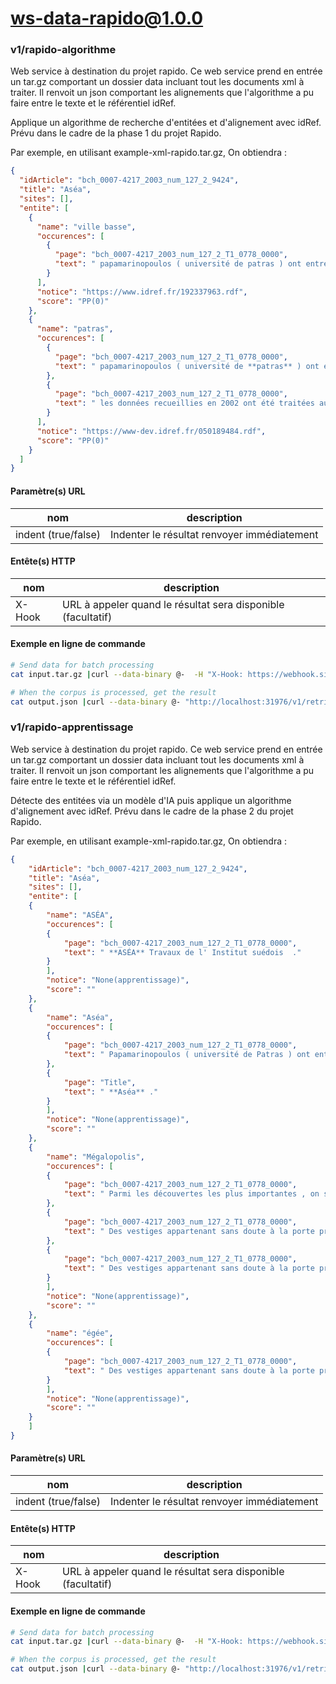 # ws-data-rapido@1.0.0

### v1/rapido-algorithme

Web service à destination du projet rapido. Ce web service prend en entrée un tar.gz comportant un dossier data incluant tout les documents xml à traiter. Il renvoit un json comportant les alignements que l'algorithme a pu faire entre le texte et le référentiel idRef.

Applique un algorithme de recherche d'entitées et d'alignement avec idRef. Prévu dans le cadre de la phase 1 du projet Rapido.


Par exemple, en utilisant example-xml-rapido.tar.gz,
On obtiendra :

```json
{
  "idArticle": "bch_0007-4217_2003_num_127_2_9424",
  "title": "Aséa",
  "sites": [],
  "entite": [
    {
      "name": "ville basse",
      "occurences": [
        {
          "page": "bch_0007-4217_2003_num_127_2_T1_0778_0000",
          "text": " papamarinopoulos ( université de patras ) ont entrepris un projet commun de prospection géophysique dans la **ville basse** d' aséa dans le but de retrouver les sections de l' enceinte recouverte par une couche d' alluvions stériles déposées par l' alphée ."
        }
      ],
      "notice": "https://www.idref.fr/192337963.rdf",
      "score": "PP(0)"
    },
    {
      "name": "patras",
      "occurences": [
        {
          "page": "bch_0007-4217_2003_num_127_2_T1_0778_0000",
          "text": " papamarinopoulos ( université de **patras** ) ont entrepris un projet commun de prospection géophysique dans la ville basse d' aséa dans le but de retrouver les sections de l' enceinte recouverte par une couche d' alluvions stériles déposées par l' alphée ."
        },
        {
          "page": "bch_0007-4217_2003_num_127_2_T1_0778_0000",
          "text": " les données recueillies en 2002 ont été traitées au laboratoire de géophysique du département de géologie de l' université de **patras** ."
        }
      ],
      "notice": "https://www-dev.idref.fr/050189484.rdf",
      "score": "PP(0)"
    }
  ]
}
```

#### Paramètre(s) URL

| nom                 | description                                 |
| ------------------- | ------------------------------------------- |
| indent (true/false) | Indenter le résultat renvoyer immédiatement |

#### Entête(s) HTTP

| nom    | description                                                  |
| ------ | ------------------------------------------------------------ |
| X-Hook | URL à appeler quand le résultat sera disponible (facultatif) |

#### Exemple en ligne de commande

```bash
# Send data for batch processing
cat input.tar.gz |curl --data-binary @-  -H "X-Hook: https://webhook.site/dce2fefa-9a72-4f76-96e5-059405a04f6c" "http://localhost:31976/v1/rapido" > output.json

# When the corpus is processed, get the result
cat output.json |curl --data-binary @- "http://localhost:31976/v1/retrieve" > output.tar.gz
```

### v1/rapido-apprentissage

Web service à destination du projet rapido. Ce web service prend en entrée un tar.gz comportant un dossier data incluant tout les documents xml à traiter. Il renvoit un json comportant les alignements que l'algorithme a pu faire entre le texte et le référentiel idRef.

Détecte des entitées via un modèle d'IA puis applique un algorithme d'alignement avec idRef. Prévu dans le cadre de la phase 2 du projet Rapido.



Par exemple, en utilisant example-xml-rapido.tar.gz,
On obtiendra :

```json
{
    "idArticle": "bch_0007-4217_2003_num_127_2_9424",
    "title": "Aséa",
    "sites": [],
    "entite": [
    {
        "name": "ASÉA",
        "occurences": [
        {
            "page": "bch_0007-4217_2003_num_127_2_T1_0778_0000",
            "text": " **ASÉA** Travaux de l' Institut suédois  ."
        }
        ],
        "notice": "None(apprentissage)",
        "score": ""
    },
    {
        "name": "Aséa",
        "occurences": [
        {
            "page": "bch_0007-4217_2003_num_127_2_T1_0778_0000",
            "text": " Papamarinopoulos ( université de Patras ) ont entrepris un projet commun de prospection géophysique dans la ville basse d' **Aséa** dans le but de retrouver les sections de l' enceinte recouverte par une couche d' alluvions stériles déposées par l' Alphée  ."
        },
        {
            "page": "Title",
            "text": " **Aséa** ."
        }
        ],
        "notice": "None(apprentissage)",
        "score": ""
    },
    {
        "name": "Mégalopolis",
        "occurences": [
        {
            "page": "bch_0007-4217_2003_num_127_2_T1_0778_0000",
            "text": " Parmi les découvertes les plus importantes , on signale l' identification probable d' une tour carrée au Sud-Est de la route de **Mégalopolis**  ."
        },
        {
            "page": "bch_0007-4217_2003_num_127_2_T1_0778_0000",
            "text": " Des vestiges appartenant sans doute à la porte principale de **Mégalopolis** ont été localisés juste au Nord de la route moderne , qui passe donc sans doute au-dessus de la route antique reliant **Mégalopolis** à Τ égée  ."
        },
        {
            "page": "bch_0007-4217_2003_num_127_2_T1_0778_0000",
            "text": " Des vestiges appartenant sans doute à la porte principale de **Mégalopolis** ont été localisés juste au Nord de la route moderne , qui passe donc sans doute au-dessus de la route antique reliant **Mégalopolis** à Τ égée  ."
        }
        ],
        "notice": "None(apprentissage)",
        "score": ""
    },
    {
        "name": "égée",
        "occurences": [
        {
            "page": "bch_0007-4217_2003_num_127_2_T1_0778_0000",
            "text": " Des vestiges appartenant sans doute à la porte principale de Mégalopolis ont été localisés juste au Nord de la route moderne , qui passe donc sans doute au-dessus de la route antique reliant Mégalopolis à Τ **égée**  ."
        }
        ],
        "notice": "None(apprentissage)",
        "score": ""
    }
    ]
}
```

#### Paramètre(s) URL

| nom                 | description                                 |
| ------------------- | ------------------------------------------- |
| indent (true/false) | Indenter le résultat renvoyer immédiatement |

#### Entête(s) HTTP

| nom    | description                                                  |
| ------ | ------------------------------------------------------------ |
| X-Hook | URL à appeler quand le résultat sera disponible (facultatif) |

#### Exemple en ligne de commande

```bash
# Send data for batch processing
cat input.tar.gz |curl --data-binary @-  -H "X-Hook: https://webhook.site/dce2fefa-9a72-4f76-96e5-059405a04f6c" "http://localhost:31976/v1/rapido" > output.json

# When the corpus is processed, get the result
cat output.json |curl --data-binary @- "http://localhost:31976/v1/retrieve" > output.tar.gz
```

